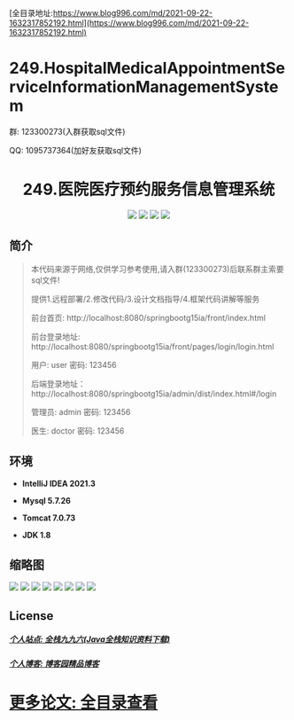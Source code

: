 [全目录地址:https://www.blog996.com/md/2021-09-22-1632317852192.html](https://www.blog996.com/md/2021-09-22-1632317852192.html)
# 249.HospitalMedicalAppointmentServiceInformationManagementSystem

<p>群: 123300273(入群获取sql文件)</p>
<p>QQ: 1095737364(加好友获取sql文件)</p>

<p><h1 align="center">249.医院医疗预约服务信息管理系统</h1></p>


<p align="center">
	<img src="https://img.shields.io/badge/jdk-1.8-orange.svg"/>
    <img src="https://img.shields.io/badge/springboot-5.x-lightgrey.svg"/>
    <img src="https://img.shields.io/badge/vue-3.x-blue.svg"/>
    <img src="https://img.shields.io/badge/mybatis-5.x-yellow.svg"/>
</p>

## 简介

> 本代码来源于网络,仅供学习参考使用,请入群(123300273)后联系群主索要sql文件!
>
> 提供1.远程部署/2.修改代码/3.设计文档指导/4.框架代码讲解等服务
> 
> 前台首页: http://localhost:8080/springbootg15ia/front/index.html
> 
> 前台登录地址: http://localhost:8080/springbootg15ia/front/pages/login/login.html
> 
> 用户: user 密码: 123456
>
> 后端登录地址：http://localhost:8080/springbootg15ia/admin/dist/index.html#/login
>
> 管理员: admin   密码: 123456
> 
> 医生: doctor   密码: 123456
>

## 环境

- <b>IntelliJ IDEA 2021.3</b>

- <b>Mysql 5.7.26</b>

- <b>Tomcat 7.0.73</b>

- <b>JDK 1.8</b>




## 缩略图

![](https://img2023.cnblogs.com/blog/588112/202306/588112-20230627105519336-1540498660.png)
![](https://img2023.cnblogs.com/blog/588112/202306/588112-20230627105533722-1982528987.png)
![](https://img2023.cnblogs.com/blog/588112/202306/588112-20230627105538750-1083250519.png)
![](https://img2023.cnblogs.com/blog/588112/202306/588112-20230627105542800-342452796.png)
![](https://img2023.cnblogs.com/blog/588112/202306/588112-20230627105549083-1157513527.png)
![](https://img2023.cnblogs.com/blog/588112/202306/588112-20230627105554505-1605198507.png)
![](https://img2023.cnblogs.com/blog/588112/202306/588112-20230627105559226-53540094.png)
![](https://img2023.cnblogs.com/blog/588112/202306/588112-20230627105603905-1540859767.png)


## License

##### [个人站点: 全栈九九六(Java全栈知识资料下载)](https://www.blog996.com/)
##### [个人博客: 博客园精品博客](https://www.cnblogs.com/yysbolg/)
# [更多论文: 全目录查看](https://www.blog996.com/md/2021-09-22-1632317852192.html)


